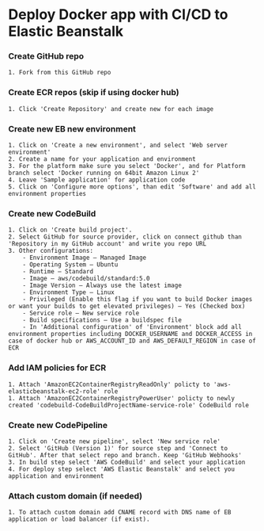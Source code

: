 # Deploy Docker app with CI/CD to Elastic Beanstalk
### Create GitHub repo 
    1. Fork from this GitHub repo 
### Create ECR repos (skip if using docker hub)
    1. Click 'Create Repository' and create new for each image
### Create new EB new environment
    1. Click on 'Create a new environment', and select 'Web server environment'
    2. Create a name for your application and environment
    3. For the platform make sure you select 'Docker', and for Platform branch select 'Docker running on 64bit Amazon Linux 2'
    4. Leave 'Sample application' for application code
    5. Click on 'Configure more options', than edit 'Software' and add all environment properties
### Create new CodeBuild
    1. Click on 'Create build project'.
    2. Select GitHub for source provider, click on connect github than 'Repository in my GitHub account' and write you repo URL
    3. Other configurations:
        - Environment Image — Managed Image
        - Operating System — Ubuntu
        - Runtime — Standard
        - Image — aws/codebuild/standard:5.0
        - Image Version — Always use the latest image
        - Environment Type — Linux
        - Privileged (Enable this flag if you want to build Docker images or want your builds to get elevated privileges) — Yes (Checked box)
        - Service role — New service role
        - Build specifications — Use a buildspec file
        - In 'Additional configuration' of 'Environment' block add all environment properties including DOCKER_USERNAME and DOCKER_ACCESS in case of docker hub or AWS_ACCOUNT_ID and AWS_DEFAULT_REGION in case of ECR
### Add IAM policies for ECR   
    1. Attach 'AmazonEC2ContainerRegistryReadOnly' policty to 'aws-elasticbeanstalk-ec2-role' role
    1. Attach 'AmazonEC2ContainerRegistryPowerUser' policty to newly created 'codebuild-CodeBuildProjectName-service-role' CodeBuild role
### Create new CodePipeline
    1. Click on 'Create new pipeline', select 'New service role'
    2. Select 'GitHub (Version 1)' for source step and 'Connect to GitHub'. After that select repo and branch. Keep 'GitHub Webhooks'
    3. In build step select 'AWS CodeBuild' and select your application
    4. For deploy step select 'AWS Elastic Beanstalk' and select you application and environment
### Attach custom domain (if needed)
    1. To attach custom domain add CNAME record with DNS name of EB application or load balancer (if exist).